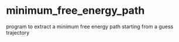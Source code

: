 # minimum_free_energy_path
program to extract a minimum free energy path starting from a guess trajectory
